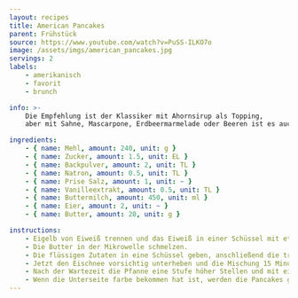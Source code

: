 ```yaml
---
layout: recipes
title: American Pancakes
parent: Frühstück
source: https://www.youtube.com/watch?v=PuSS-ILKO7o
image: /assets/imgs/american_pancakes.jpg
servings: 2
labels:
    - amerikanisch
    - favorit
    - brunch

info: >-
    Die Empfehlung ist der Klassiker mit Ahornsirup als Topping,
    aber mit Sahne, Mascarpone, Erdbeermarmelade oder Beeren ist es auch sehr lecker.

ingredients:
    - { name: Mehl, amount: 240, unit: g }
    - { name: Zucker, amount: 1.5, unit: EL }
    - { name: Backpulver, amount: 2, unit: TL }
    - { name: Natron, amount: 0.5, unit: TL }
    - { name: Prise Salz, amount: 1, unit: ~ }
    - { name: Vanilleextrakt, amount: 0.5, unit: TL }
    - { name: Buttermilch, amount: 450, unit: ml }
    - { name: Eier, amount: 2, unit: ~ }
    - { name: Butter, amount: 20, unit: g }

instructions:
    - Eigelb von Eiweiß trennen und das Eiweiß in einer Schüssel mit etwas Zucker steif schlagen.
    - Die Butter in der Mikrowelle schmelzen.
    - Die flüssigen Zutaten in eine Schüssel geben, anschließend die trockenen Zutaten durch ein Sieb hinzu geben. Dann langsam mit einem Schneebesen verrühren, bis alles grob vermischt ist. Nicht glatt rühren - kleine Klumpen sind okay.
    - Jetzt den Eischnee vorsichtig unterheben und die Mischung 15 Minuten ruhen lassen. Eine Pfanne auf mittlerer Hitze jetzt mit etwas Öl vorheizen. Es ist wichtig dass die Pfanne vorheizt während die Mischung ruht, damit die Pfanne gleichmäßig erhitzt ist (Stufe 4 von 9).
    - Nach der Wartezeit die Pfanne eine Stufe höher Stellen und mit einem Esslöffel den Teig in die Pfanne geben. 1 Esslöffel entspricht dabei einem Pfannkuchen. Die Pfanne nicht zu voll machen (3-4 Pancakes), da der Teig verläuft und das Wenden sonst schwierig wird.
    - Wenn die Unterseite farbe bekommen hat ist, werden die Pancakes gewendet. Wenn die neue Unterseite auch leichte farbe bekommen hat, holt man sie aus der Pfanne. Es ist gut, wenn sie in der Mitte noch etwas weich sind, weil sie beim Ruhen noch nachziehen. Idealerweise ruhen die fertigen Pancakes auf einem Gitter, anstatt auf einem Teller. Fertig!
---
```

